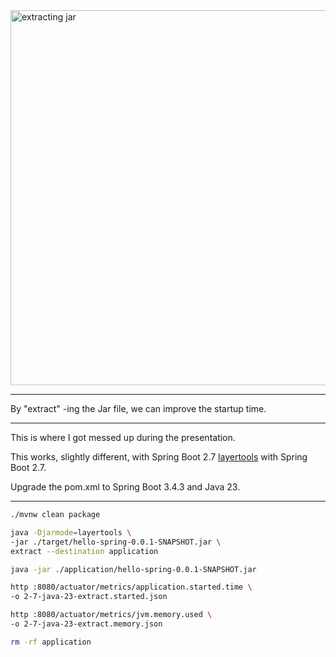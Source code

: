 <img src="images/extract.png" alt="extracting jar" width="600"/>

---

By "extract" -ing the Jar file, we can improve the startup time.

---

This is where I got messed up during the presentation.

This works, slightly different, with Spring Boot 2.7
[layertools](https://docs.spring.io/spring-boot/docs/2.7.18/reference/html/container-images.html#container-images.dockerfiles) with Spring Boot 2.7.

Upgrade the pom.xml to Spring Boot 3.4.3 and Java 23.

---

```bash
./mvnw clean package 

java -Djarmode=layertools \
-jar ./target/hello-spring-0.0.1-SNAPSHOT.jar \
extract --destination application

java -jar ./application/hello-spring-0.0.1-SNAPSHOT.jar

http :8080/actuator/metrics/application.started.time \
-o 2-7-java-23-extract.started.json

http :8080/actuator/metrics/jvm.memory.used \
-o 2-7-java-23-extract.memory.json

rm -rf application
```